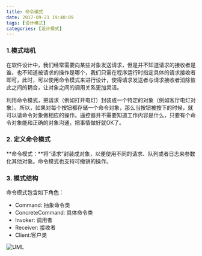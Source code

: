 ```yaml
---
title: 命令模式
date: 2017-09-21 19:40:09
tags: [设计模式]
categories: [设计模式]
---
```


### 1.模式动机

在软件设计中，我们经常需要向某些对象发送请求，但是并不知道请求的接收者是谁，也不知道被请求的操作是哪个，我们只需在程序运行时指定具体的请求接收者即可，此时，可以使用命令模式来进行设计，使得请求发送者与请求接收者消除彼此之间的耦合，让对象之间的调用关系更加灵活。

利用命令模式，把请求（例如打开电灯）封装成一个特定的对象（例如客厅电灯对象）。所以，如果对每个按钮都存储一个命令对象，那么当按钮被按下的时候，就可以请命令对象做相应的操作。遥控器并不需要知道工作内容是什么，只要有个命令对象能和正确的对象沟通，把事情做好就OK了。


### 2. 定义命令模式

**命令模式：**将“请求”封装成对象，以便使用不同的请求、队列或者日志来参数化其他对象。命令模式也支持可撤销的操作。

### 3. 模式结构

命令模式包含如下角色：

* Command: 抽象命令类
* ConcreteCommand: 具体命令类
* Invoker: 调用者
* Receiver: 接收者
* Client:客户类

![UML](/images/command_pattern_uml.png)